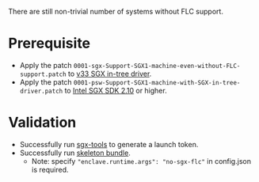 There are still non-trivial number of systems without FLC support.

# Prerequisite
- Apply the patch `0001-sgx-Support-SGX1-machine-even-without-FLC-support.patch` to [v33 SGX in-tree driver](https://github.com/haitaohuang/linux-sgx-2/tree/v33).
- Apply the patch `0001-psw-Support-SGX1-machine-with-SGX-in-tree-driver.patch` to [Intel SGX SDK 2.10](https://github.com/intel/linux-sgx/tree/sgx_2.10) or higher.

# Validation
- Successfully run [sgx-tools](https://github.com/alibaba/inclavare-containers/tree/master/sgx-tools#test) to generate a launch token.
- Successfully run [skeleton bundle](https://github.com/alibaba/inclavare-containers/blob/master/rune/libenclave/internal/runtime/pal/skeleton/README.md).
  * Note: specify `"enclave.runtime.args": "no-sgx-flc"` in config.json is required.
